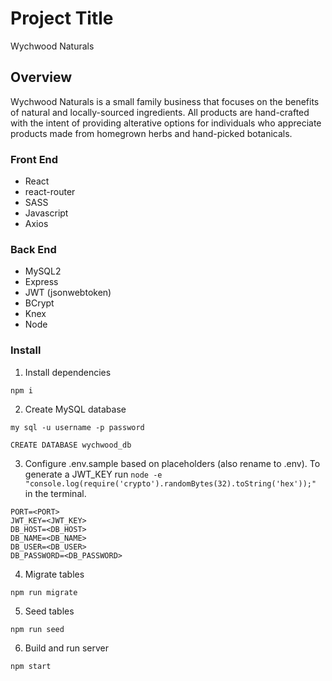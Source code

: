 # Project Title

Wychwood Naturals

## Overview

Wychwood Naturals is a small family business that focuses on the benefits of natural and locally-sourced ingredients. All products are hand-crafted with the intent of providing alterative options for individuals who appreciate products made from homegrown herbs and hand-picked botanicals.

### Front End

- React
- react-router
- SASS
- Javascript
- Axios

### Back End

- MySQL2
- Express
- JWT (jsonwebtoken)
- BCrypt
- Knex
- Node

### Install

1. Install dependencies

```
npm i
```

2. Create MySQL database

```
my sql -u username -p password
```

```
CREATE DATABASE wychwood_db
```

3. Configure .env.sample based on placeholders (also rename to .env). To generate a JWT_KEY run `node -e "console.log(require('crypto').randomBytes(32).toString('hex'));"` in the terminal.

```
PORT=<PORT>
JWT_KEY=<JWT_KEY>
DB_HOST=<DB_HOST>
DB_NAME=<DB_NAME>
DB_USER=<DB_USER>
DB_PASSWORD=<DB_PASSWORD>
```

4. Migrate tables

```
npm run migrate
```

5. Seed tables

```
npm run seed
```

6. Build and run server

```
npm start
```
